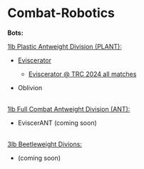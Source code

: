 # Combat-Robotics
**Bots:**

<u>1lb Plastic Antweight Division (PLANT):</u>
- [Eviscerator](Eviscerator_(PLANT).md)
  
  - [Eviscerator @ TRC 2024 all matches](https://www.youtube.com/watch?v=gL7ahHKzthY&list=PLaajWfdDszmCy5Lru08SvIwDpJg_W1IqT)
- Oblivion

<br><u>1lb Full Combat Antweight Division (ANT):</u>
- EviscerANT (coming soon)  
  
<br><u>3lb Beetleweight Divions:</u>
- (coming soon)
